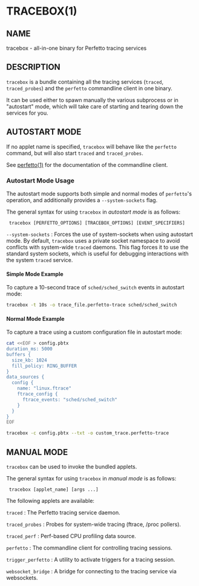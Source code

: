 # TRACEBOX(1)

## NAME

tracebox - all-in-one binary for Perfetto tracing services

## DESCRIPTION

`tracebox` is a bundle containing all the tracing services (`traced`,
`traced_probes`) and the `perfetto` commandline client in one binary.

It can be used either to spawn manually the various subprocess or in "autostart"
mode, which will take care of starting and tearing down the services for you.

## AUTOSTART MODE

If no applet name is specified, `tracebox` will behave like the `perfetto`
command, but will also start `traced` and `traced_probes`.

See [perfetto(1)](perfetto-cli.md) for the documentation of the commandline client.

### Autostart Mode Usage

The autostart mode supports both simple and normal modes of `perfetto`'s
operation, and additionally provides a `--system-sockets` flag.

The general syntax for using `tracebox` in *autostart mode* is as follows:

```
 tracebox [PERFETTO_OPTIONS] [TRACEBOX_OPTIONS] [EVENT_SPECIFIERS]
```

`--system-sockets`
:    Forces the use of system-sockets when using autostart mode.
     By default, `tracebox` uses a private socket namespace to avoid
     conflicts with system-wide `traced` daemons. This flag forces it to
     use the standard system sockets, which is useful for debugging
     interactions with the system `traced` service.

#### Simple Mode Example

To capture a 10-second trace of `sched/sched_switch` events in autostart mode:

```bash
tracebox -t 10s -o trace_file.perfetto-trace sched/sched_switch
```

#### Normal Mode Example

To capture a trace using a custom configuration file in autostart mode:

```bash
cat <<EOF > config.pbtx
duration_ms: 5000
buffers {
  size_kb: 1024
  fill_policy: RING_BUFFER
}
data_sources {
  config {
    name: "linux.ftrace"
    ftrace_config {
      ftrace_events: "sched/sched_switch"
    }
  }
}
EOF

tracebox -c config.pbtx --txt -o custom_trace.perfetto-trace
```

## MANUAL MODE

`tracebox` can be used to invoke the bundled applets.

The general syntax for using `tracebox` in *manual mode* is as follows:

```
 tracebox [applet_name] [args ...]
```

The following applets are available:

`traced`
:    The Perfetto tracing service daemon.

`traced_probes`
:    Probes for system-wide tracing (ftrace, /proc pollers).

`traced_perf`
:    Perf-based CPU profiling data source.

`perfetto`
:    The commandline client for controlling tracing sessions.

`trigger_perfetto`
:    A utility to activate triggers for a tracing session.

`websocket_bridge`
:    A bridge for connecting to the tracing service via websockets.

